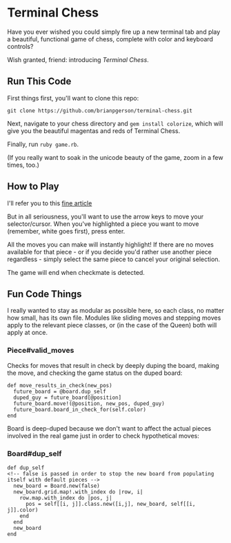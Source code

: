 # Terminal Chess

Have you ever wished you could simply fire up a new terminal tab and play a beautiful, functional game of chess, complete with color and keyboard controls?

Wish granted, friend: introducing *Terminal Chess*.

## Run This Code

First things first, you'll want to clone this repo:

`git clone https://github.com/brianpgerson/terminal-chess.git`

Next, navigate to your chess directory and `gem install colorize`, which will give you the beautiful magentas and reds of Terminal Chess.

Finally, run `ruby game.rb`.

(If you really want to soak in the unicode beauty of the game, zoom in a few times, too.)

## How to Play

I'll refer you to this [fine article](https://www.chess.com/learn-how-to-play-chess)

But in all seriousness, you'll want to use the arrow keys to move your selector/cursor. When you've highlighted a piece you want to move (remember, white goes first), press enter.

All the moves you can make will instantly highlight! If there are no moves available for that piece - or if you decide you'd rather use another piece regardless - simply select the same piece to cancel your original selection.

The game will end when checkmate is detected.

## Fun Code Things

I really wanted to stay as modular as possible here, so each class, no matter how small, has its own file. Modules like sliding moves and stepping moves apply to the relevant piece classes, or (in the case of the Queen) both will apply at once.

### Piece#valid_moves

Checks for moves that result in check by deeply duping the board, making the move, and checking the game status on the duped board:

```
def move_results_in_check(new_pos)
  future_board = @board.dup_self
  duped_guy = future_board[@position]
  future_board.move!(@position, new_pos, duped_guy)
  future_board.board_in_check_for(self.color)
end
```

Board is deep-duped because we don't want to affect the actual pieces involved in the real game just in order to check hypothetical moves:

### Board#dup_self

```
def dup_self
<!-- false is passed in order to stop the new board from populating itself with default pieces -->
  new_board = Board.new(false)
  new_board.grid.map!.with_index do |row, i|
    row.map.with_index do |pos, j|
      pos = self[[i, j]].class.new([i,j], new_board, self[[i, j]].color)
    end
  end
  new_board
end
```

